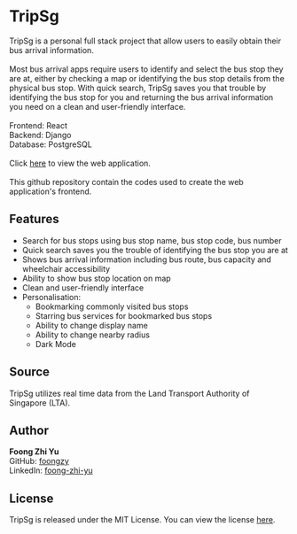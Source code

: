 # TripSg

TripSg is a personal full stack project that allow users to easily obtain their bus arrival information.\
 \
Most bus arrival apps require users to identify and select the bus stop they are at, either by checking a map or identifying the bus stop details from the physical bus stop. With quick search, TripSg saves you that trouble by identifying the bus stop for you and returning the bus arrival information you need on a clean and user-friendly interface. \
 \
Frontend: React\
Backend: Django\
Database: PostgreSQL\
 \
Click [here](https://tripsg.herokuapp.com/) to view the web application.\
 \
This github repository contain the codes used to create the web application's frontend.

## Features

* Search for bus stops using bus stop name, bus stop code, bus number
* Quick search saves you the trouble of identifying the bus stop you are at
* Shows bus arrival information including bus route, bus capacity and wheelchair accessibility
* Ability to show bus stop location on map
* Clean and user-friendly interface
* Personalisation:
  * Bookmarking commonly visited bus stops
  * Starring bus services for bookmarked bus stops
  * Ability to change display name
  * Ability to change nearby radius
  * Dark Mode

## Source

TripSg utilizes real time data from the Land Transport Authority of Singapore (LTA).

## Author

**Foong Zhi Yu**\
GitHub: [foongzy](https://github.com/foongzy)\
LinkedIn: [foong-zhi-yu](https://www.linkedin.com/in/foong-zhi-yu/)

## License

TripSg is released under the MIT License. You can view the license [here](https://github.com/foongzy/tripsg/blob/master/LICENSE.txt).
